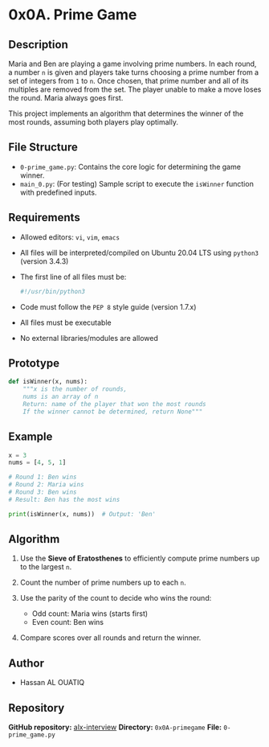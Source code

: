 # 0x0A. Prime Game

## Description

Maria and Ben are playing a game involving prime numbers. In each round, a number `n` is given and players take turns choosing a prime number from a set of integers from `1` to `n`. Once chosen, that prime number and all of its multiples are removed from the set. The player unable to make a move loses the round. Maria always goes first.

This project implements an algorithm that determines the winner of the most rounds, assuming both players play optimally.

## File Structure

* `0-prime_game.py`: Contains the core logic for determining the game winner.
* `main_0.py`: (For testing) Sample script to execute the `isWinner` function with predefined inputs.

## Requirements

* Allowed editors: `vi`, `vim`, `emacs`
* All files will be interpreted/compiled on Ubuntu 20.04 LTS using `python3` (version 3.4.3)
* The first line of all files must be:

  ```python
  #!/usr/bin/python3
  ```
* Code must follow the `PEP 8` style guide (version 1.7.x)
* All files must be executable
* No external libraries/modules are allowed

## Prototype

```python
def isWinner(x, nums):
    """x is the number of rounds,
    nums is an array of n
    Return: name of the player that won the most rounds
    If the winner cannot be determined, return None"""
```

## Example

```python
x = 3
nums = [4, 5, 1]

# Round 1: Ben wins
# Round 2: Maria wins
# Round 3: Ben wins
# Result: Ben has the most wins

print(isWinner(x, nums))  # Output: 'Ben'
```

## Algorithm

1. Use the **Sieve of Eratosthenes** to efficiently compute prime numbers up to the largest `n`.
2. Count the number of prime numbers up to each `n`.
3. Use the parity of the count to decide who wins the round:

   * Odd count: Maria wins (starts first)
   * Even count: Ben wins
4. Compare scores over all rounds and return the winner.

## Author

* Hassan AL OUATIQ

## Repository

**GitHub repository:** [alx-interview](https://github.com/alouatiq/alx-interview)
**Directory:** `0x0A-primegame`
**File:** `0-prime_game.py`
